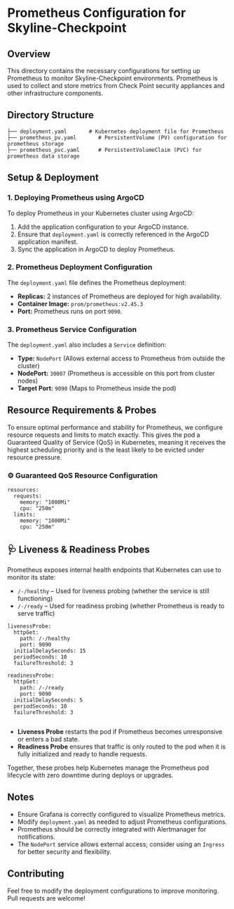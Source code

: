 # Prometheus Configuration for Skyline-Checkpoint

## Overview
This directory contains the necessary configurations for setting up Prometheus to monitor Skyline-Checkpoint environments. Prometheus is used to collect and store metrics from Check Point security appliances and other infrastructure components.

## Directory Structure
```
├── deployment.yaml       # Kubernetes deployment file for Prometheus
├── prometheus_pv.yaml       # PersistentVolume (PV) configuration for prometheus storage
├── prometheus_pvc.yaml      # PersistentVolumeClaim (PVC) for prometheus data storage
```

## Setup & Deployment
### 1. Deploying Prometheus using ArgoCD
To deploy Prometheus in your Kubernetes cluster using ArgoCD:
1. Add the application configuration to your ArgoCD instance.
2. Ensure that `deployment.yaml` is correctly referenced in the ArgoCD application manifest.
3. Sync the application in ArgoCD to deploy Prometheus.

### 2. Prometheus Deployment Configuration
The `deployment.yaml` file defines the Prometheus deployment:
- **Replicas:** 2 instances of Prometheus are deployed for high availability.
- **Container Image:** `prom/prometheus:v2.45.3`
- **Port:** Prometheus runs on port `9090`.

### 3. Prometheus Service Configuration
The `deployment.yaml` also includes a `Service` definition:
- **Type:** `NodePort` (Allows external access to Prometheus from outside the cluster)
- **NodePort:** `30007` (Prometheus is accessible on this port from cluster nodes)
- **Target Port:** `9090` (Maps to Prometheus inside the pod)

## Resource Requirements & Probes
To ensure optimal performance and stability for Prometheus, we configure resource requests and limits to match exactly. This gives the pod a Guaranteed Quality of Service (QoS) in Kubernetes, meaning it receives the highest scheduling priority and is the least likely to be evicted under resource pressure.
### ⚙️ Guaranteed QoS Resource Configuration
```
resources:
  requests:
    memory: "1000Mi"
    cpu: "250m"
  limits:
    memory: "1000Mi"
    cpu: "250m"

```

## 🩺 Liveness & Readiness Probes

Prometheus exposes internal health endpoints that Kubernetes can use to monitor its state:

- `/-/healthy` – Used for liveness probing (whether the service is still functioning)
- `/-/ready` – Used for readiness probing (whether Prometheus is ready to serve traffic)



```
livenessProbe:
  httpGet:
    path: /-/healthy
    port: 9090
  initialDelaySeconds: 15
  periodSeconds: 10
  failureThreshold: 3

readinessProbe:
  httpGet:
    path: /-/ready
    port: 9090
  initialDelaySeconds: 5
  periodSeconds: 10
  failureThreshold: 3


```
- **Liveness Probe** restarts the pod if Prometheus becomes unresponsive or enters a bad state.
- **Readiness Probe** ensures that traffic is only routed to the pod when it is fully initialized and ready to handle requests.


Together, these probes help Kubernetes manage the Prometheus pod lifecycle with zero downtime during deploys or upgrades.

## Notes
- Ensure Grafana is correctly configured to visualize Prometheus metrics.
- Modify `deployment.yaml` as needed to adjust Prometheus configurations.
- Prometheus should be correctly integrated with Alertmanager for notifications.
- The `NodePort` service allows external access; consider using an `Ingress` for better security and flexibility.

## Contributing
Feel free to modify the deployment configurations to improve monitoring. Pull requests are welcome!
